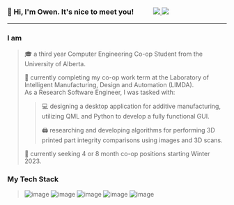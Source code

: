 <p> 
<h3> 👋 Hi, I'm Owen. It's nice to meet you! &emsp; &emsp;
  <a href="https://www.linkedin.com/in/owenscooke/">
    <img src="https://img.shields.io/badge/LinkedIn-0077B5?style=for-the-badge&logo=linkedin&logoColor=white"/>
    </a>
    <a href="mailto:name@email.com">
      <img src="https://img.shields.io/badge/Gmail-D14836?style=for-the-badge&logo=gmail&logoColor=white"/>
    </a>
     </h3>
</p>

---
### I am
>🎓 a third year Computer Engineering Co-op Student from the University of Alberta.
>
>💼 currently completing my co-op work term at the Laboratory of Intelligent Manufacturing, Design and Automation (LIMDA).\
> As a Research Software Engineer, I was tasked with:
>
>>💻 designing a desktop application for additive manufacturing, utilizing QML and Python to develop a fully functional GUI. 
>>
>>🖨️ researching and developing algorithms for performing 3D printed part integrity comparisons using images and 3D scans.  
>
> 👀 currently seeking 4 or 8 month co-op positions starting Winter 2023. 

### My Tech Stack
>![image](https://img.shields.io/badge/Python-FFD43B?style=for-the-badge&logo=python&logoColor=blue) 
![image](https://img.shields.io/badge/C%2B%2B-00599C?style=for-the-badge&logo=c%2B%2B&logoColor=white)
![image](https://img.shields.io/badge/Qt-41CD52?style=for-the-badge&logo=qt&logoColor=white)
![image](https://img.shields.io/badge/Matlab-fc7f03?style=for-the-badge&logo=matlab&logoColor=F7DF1E)
![image](https://img.shields.io/badge/JavaScript-323330?style=for-the-badge&logo=javascript&logoColor=F7DF1E)
